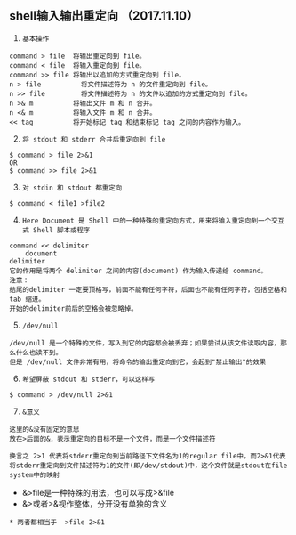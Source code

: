 ## shell输入输出重定向 （2017.11.10）
1. `基本操作` 
```
command > file	将输出重定向到 file。
command < file	将输入重定向到 file。
command >> file	将输出以追加的方式重定向到 file。
n > file	      将文件描述符为 n 的文件重定向到 file。
n >> file	      将文件描述符为 n 的文件以追加的方式重定向到 file。
n >& m	        将输出文件 m 和 n 合并。
n <& m	        将输入文件 m 和 n 合并。
<< tag	        将开始标记 tag 和结束标记 tag 之间的内容作为输入。
```
2. `将 stdout 和 stderr 合并后重定向到 file`
```
$ command > file 2>&1
OR
$ command >> file 2>&1
```
3. `对 stdin 和 stdout 都重定向`
```
$ command < file1 >file2
```
4. `Here Document 是 Shell 中的一种特殊的重定向方式，用来将输入重定向到一个交互式 Shell 脚本或程序`
```
command << delimiter
    document
delimiter
它的作用是将两个 delimiter 之间的内容(document) 作为输入传递给 command。
注意：
结尾的delimiter 一定要顶格写，前面不能有任何字符，后面也不能有任何字符，包括空格和 tab 缩进。
开始的delimiter前后的空格会被忽略掉。
```
5. `/dev/null`
```
/dev/null 是一个特殊的文件，写入到它的内容都会被丢弃；如果尝试从该文件读取内容，那么什么也读不到。
但是 /dev/null 文件非常有用，将命令的输出重定向到它，会起到"禁止输出"的效果
```
6. `希望屏蔽 stdout 和 stderr，可以这样写`
```
$ command > /dev/null 2>&1
```
7. `&意义`
```
这里的&没有固定的意思
放在>后面的&，表示重定向的目标不是一个文件，而是一个文件描述符
```
```
换言之 2>1 代表将stderr重定向到当前路径下文件名为1的regular file中，而2>&1代表将stderr重定向到文件描述符为1的文件(即/dev/stdout)中，这个文件就是stdout在file system中的映射
```
* &>file是一种特殊的用法，也可以写成>&file
* &>或者>&视作整体，分开没有单独的含义
```
* 两者都相当于  >file 2>&1
```